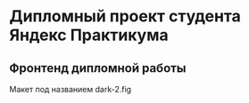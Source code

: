 # Дипломный проект студента Яндекс Практикума

## Фронтенд дипломной работы

Макет под названием dark-2.fig

